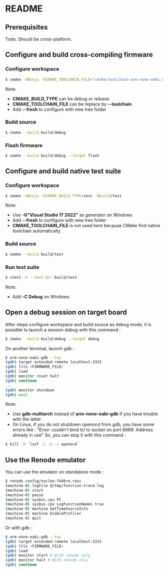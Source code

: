 # README
## Prerequisites
Todo: Should be cross-platform.
## Configure and build cross-compiling firmware
### Configure workspace
```bash
$ cmake -GNinja -DCMAKE_TOOLCHAIN_FILE="cmake/toolchain-arm-none-eabi.cmake" -DCMAKE_BUILD_TYPE=debug -Bbuild/debug
```
Note:
- **CMAKE_BUILD_TYPE** can be debug or release.
- **CMAKE_TOOLCHAIN_FILE** can be replace by **--toolchain**
- Add **--fresh** to configure with new tree folder
### Build source
```bash
$ cmake --build build/debug
```
### Flash firmware
```bash
$ cmake --build build/debug --target flash
```
## Configure and build native test suite
### Configure workspace
```bash
$ cmake -GNinja -DCMAKE_BUILD_TYPE=test -Bbuild/test
```
Note:
- Use **-G"Visual Studio 17 2022"** as generator on Windows
- Add **--fresh** to configure with new tree folder
- **CMAKE_TOOLCHAIN_FILE** is not used here because CMake find native toolchain automatically.
### Build source
```bash
$ cmake --build build/test
```
### Run test suite
```bash
$ ctest -V --test-dir build/test
```
Note:
- Add **-C Debug** on Windows
## Open a debug session on target board
After steps configure workspace and build source as debug mode, it is possible to launch a session debug with this command :
```bash
$ cmake --build build/debug --target debug
```
On another terminal, launch gdb :
```bash
$ arm-none-eabi-gdb --tui
(gdb) target extended-remote localhost:3333
(gdb) file <FIRMWARE_FILE>
(gdb) load
(gdb) monitor reset halt
(gdb) continue
...
(gdb) monitor shutdown
(gdb) exit
```
Note:
- Use **gdb-multiarch** instead of **arm-none-eabi-gdb** if you have trouble with the latter.
- On Linux, if you do not shutdown openocd from gdb, you have some errors like : "Error: couldn't bind tcl to socket on port 6666: Address already in use"
So, you can stop it with this command :
```bash
$ kill -9 `lsof -i -a -c openocd`
```
## Use the Renode emulator
You can use the emulator on standalone mode :
```bash
$ renode config/nucleo-f446re.resc
(machine-0) logFile @/tmp/function-trace.log
(machine-0) start
(machine-0) pause
(machine-0) sysbus.cpu PC
(machine-0) sysbus.cpu LogFunctionNames true
(machine-0) machine GetTimeSourceInfo
(machine-0) machine EnableProfiler
(machine-0) quit
```
Or with gdb :
```bash
$ arm-none-eabi-gdb --tui
(gdb) target extended-remote localhost:3333
(gdb) file <FIRMWARE_FILE>
(gdb) load
(gdb) monitor start # With renode only
(gdb) monitor halt # With renode only
(gdb) continue
```
